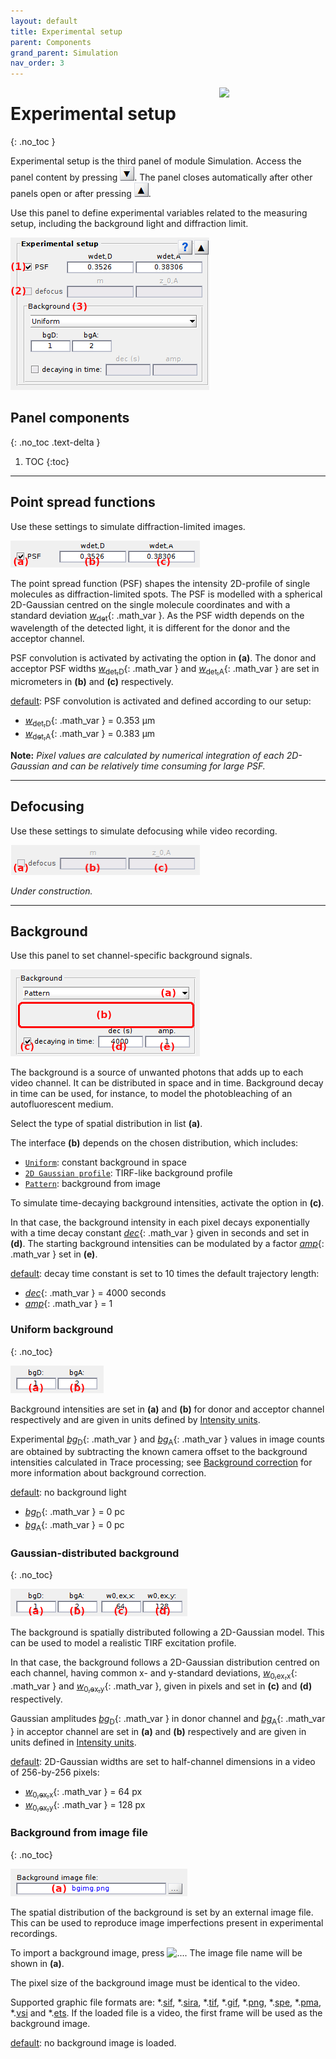 ```yaml
---
layout: default
title: Experimental setup
parent: Components
grand_parent: Simulation
nav_order: 3
---
```


<img src="../../assets/images/logos/logo-simulation_400px.png" width="170" style="float:right; margin-left: 15px;"/>

# Experimental setup
{: .no_toc }

Experimental setup is the third panel of module Simulation. 
Access the panel content by pressing 
![Bottom arrow](../../assets/images/gui/interface-but-bottomarrow.png). 
The panel closes automatically after other panels open or after pressing 
![Top arrow](../../assets/images/gui/interface-but-toparrow.png). 

Use this panel to define experimental variables related to the measuring setup, including the background light and diffraction limit.

<a class="plain" href="../../assets/images/gui/sim-panel-experimental-setup.png"><img src="../../assets/images/gui/sim-panel-experimental-setup.png" style="max-width: 318px;"  /></a>

## Panel components
{: .no_toc .text-delta }

1. TOC
{:toc}


---

## Point spread functions

Use these settings to simulate diffraction-limited images.

<a class="plain" href="../../assets/images/gui/sim-panel-experimental-setup-psf.png"><img src="../../assets/images/gui/sim-panel-experimental-setup-psf.png" style="max-width: 303px;" /></a>

The point spread function (PSF) shapes the intensity 2D-profile of single molecules as diffraction-limited spots. 
The PSF is modelled with a spherical 2D-Gaussian centred on the single molecule coordinates and with a standard deviation 
[*w*<sub>det</sub>](){: .math_var }.
As the PSF width depends on the wavelength of the detected light, it is different for the donor and the acceptor channel.

PSF convolution is activated by activating the option in **(a)**.
The donor and acceptor PSF widths 
[*w*<sub>det,D</sub>](){: .math_var } and 
[*w*<sub>det,A</sub>](){: .math_var } are set in micrometers in **(b)** and **(c)** respectively.

<u>default</u>: PSF convolution is activated and defined according to our setup:
* [*w*<sub>det,D</sub>](){: .math_var } = 0.353 &#956;m
* [*w*<sub>det,A</sub>](){: .math_var } = 0.383 &#956;m

**Note:** *Pixel values are calculated by numerical integration of each 2D-Gaussian and can be relatively time consuming for large PSF.*


---

## Defocusing

Use these settings to simulate defocusing while video recording.

<a class="plain" href="../../assets/images/gui/sim-panel-experimental-setup-defocus.png"><img src="../../assets/images/gui/sim-panel-experimental-setup-defocus.png" style="max-width: 303px;" /></a>

*Under construction.*


---

## Background

Use this panel to set channel-specific background signals.

<a class="plain" href="../../assets/images/gui/sim-panel-experimental-setup-background.png"><img src="../../assets/images/gui/sim-panel-experimental-setup-background.png" style="max-width: 303px;" /></a>

The background is a source of unwanted photons that adds up to each video channel. 
It can be distributed in space and in time.
Background decay in time can be used, for instance, to model the photobleaching of an autofluorescent medium.

Select the type of spatial distribution in list **(a)**.

The interface **(b)** depends on the chosen distribution, which includes:

* [`Uniform`](#uniform-background): constant background in space 
* [`2D Gaussian profile`](#gaussian-distributed-background): TIRF-like background profile
* [`Pattern`](#background-from-image-file): background from image

To simulate time-decaying background intensities, activate the option in **(c)**.

In that case, the background intensity in each pixel decays exponentially with a time decay constant
[*dec*](){: .math_var } given in seconds and set in **(d)**.
The starting background intensities can be modulated by a factor 
[*amp*](){: .math_var } set in **(e)**. 

<u>default</u>: decay time constant is set to 10 times the default trajectory length:
* [*dec*](){: .math_var } = 4000 seconds
* [*amp*](){: .math_var } = 1


### Uniform background
{: .no_toc}

<a class="plain" href="../../assets/images/gui/sim-panel-experimental-setup-background-uniform.png"><img src="../../assets/images/gui/sim-panel-experimental-setup-background-uniform.png" style="max-width: 149px;" /></a>

Background intensities are set in **(a)** and **(b)** for donor and acceptor channel respectively and are given in units defined by 
[Intensity units](panel-molecules.html#intensity-units).

Experimental 
[*bg*<sub>D</sub>](){: .math_var } and 
[*bg*<sub>A</sub>](){: .math_var } values in image counts are obtained by subtracting the known camera offset to the background intensities calculated in Trace processing; see 
[Background correction](../../trace-processing/components/panel-background-correction.html#background) for more information about background correction.

<u>default</u>: no background light
* [*bg*<sub>D</sub>](){: .math_var } = 0 pc
* [*bg*<sub>A</sub>](){: .math_var } = 0 pc


### Gaussian-distributed background
{: .no_toc}

<a class="plain" href="../../assets/images/gui/sim-panel-experimental-setup-background-tirf.png"><img src="../../assets/images/gui/sim-panel-experimental-setup-background-tirf.png" style="max-width: 283px;" /></a>

The background is spatially distributed following a 2D-Gaussian model. 
This can be used to model a realistic TIRF excitation profile.

In that case, the background follows a 2D-Gaussian distribution centred on each channel, having common x- and y-standard deviations, 
[*w*<sub>0,ex,x</sub>](){: .math_var } and 
[*w*<sub>0,ex,y</sub>](){: .math_var }, given in pixels and set in **(c)** and **(d)** respectively.

Gaussian amplitudes 
[*bg*<sub>D</sub>](){: .math_var } in donor channel and 
[*bg*<sub>A</sub>](){: .math_var } in acceptor channel are set in **(a)** and **(b)** respectively and are given in units defined in 
[Intensity units](panel-molecules.html#intensity-units).

<u>default</u>: 2D-Gaussian widths are set to half-channel dimensions in a video of 256-by-256 pixels:
* [*w*<sub>0,ex,x</sub>](){: .math_var } = 64 px
* [*w*<sub>0,ex,y</sub>](){: .math_var } = 128 px


### Background from image file
{: .no_toc}

<a class="plain" href="../../assets/images/gui/sim-panel-experimental-setup-background-pattern.png"><img src="../../assets/images/gui/sim-panel-experimental-setup-background-pattern.png" style="max-width: 283px;" /></a>

The spatial distribution of the background is set by an external image file. 
This can be used to reproduce image imperfections present in experimental recordings.

To import a background image, press 
![...](../../assets/images/gui/sim-but-3p.png "...").
The image file name will be shown in **(a)**.

The pixel size of the background image must be identical to the video.

Supported graphic file formats are: *.<u>sif</u>, *.<u>sira</u>, *.<u>tif</u>, *.<u>gif</u>, *.<u>png</u>, *.<u>spe</u>, *.<u>pma</u>, *.<u>vsi</u> and *.<u>ets</u>.
If the loaded file is a video, the first frame will be used as the background image.

<u>default</u>: no background image is loaded.




